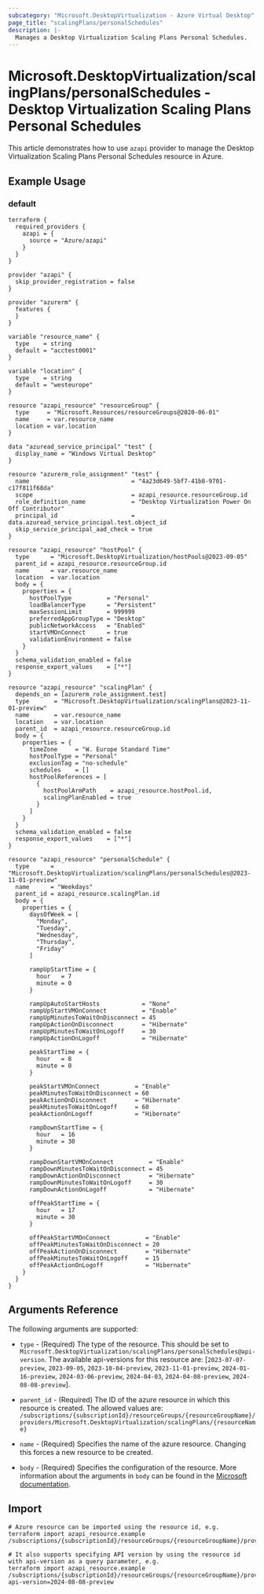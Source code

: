 ```yaml
---
subcategory: "Microsoft.DesktopVirtualization - Azure Virtual Desktop"
page_title: "scalingPlans/personalSchedules"
description: |-
  Manages a Desktop Virtualization Scaling Plans Personal Schedules.
---
```


# Microsoft.DesktopVirtualization/scalingPlans/personalSchedules - Desktop Virtualization Scaling Plans Personal Schedules

This article demonstrates how to use `azapi` provider to manage the Desktop Virtualization Scaling Plans Personal Schedules resource in Azure.

## Example Usage

### default

```hcl
terraform {
  required_providers {
    azapi = {
      source = "Azure/azapi"
    }
  }
}

provider "azapi" {
  skip_provider_registration = false
}

provider "azurerm" {
  features {
  }
}

variable "resource_name" {
  type    = string
  default = "acctest0001"
}

variable "location" {
  type    = string
  default = "westeurope"
}

resource "azapi_resource" "resourceGroup" {
  type     = "Microsoft.Resources/resourceGroups@2020-06-01"
  name     = var.resource_name
  location = var.location
}

data "azuread_service_principal" "test" {
  display_name = "Windows Virtual Desktop"
}

resource "azurerm_role_assignment" "test" {
  name                             = "4a23d649-5bf7-41b8-9701-c17f811f68da"
  scope                            = azapi_resource.resourceGroup.id
  role_definition_name             = "Desktop Virtualization Power On Off Contributor"
  principal_id                     = data.azuread_service_principal.test.object_id
  skip_service_principal_aad_check = true
}

resource "azapi_resource" "hostPool" {
  type      = "Microsoft.DesktopVirtualization/hostPools@2023-09-05"
  parent_id = azapi_resource.resourceGroup.id
  name      = var.resource_name
  location  = var.location
  body = {
    properties = {
      hostPoolType          = "Personal"
      loadBalancerType      = "Persistent"
      maxSessionLimit       = 999999
      preferredAppGroupType = "Desktop"
      publicNetworkAccess   = "Enabled"
      startVMOnConnect      = true
      validationEnvironment = false
    }
  }
  schema_validation_enabled = false
  response_export_values    = ["*"]
}

resource "azapi_resource" "scalingPlan" {
  depends_on = [azurerm_role_assignment.test]
  type       = "Microsoft.DesktopVirtualization/scalingPlans@2023-11-01-preview"
  name       = var.resource_name
  location   = var.location
  parent_id  = azapi_resource.resourceGroup.id
  body = {
    properties = {
      timeZone     = "W. Europe Standard Time"
      hostPoolType = "Personal"
      exclusionTag = "no-schedule"
      schedules    = []
      hostPoolReferences = [
        {
          hostPoolArmPath    = azapi_resource.hostPool.id,
          scalingPlanEnabled = true
        }
      ]
    }
  }
  schema_validation_enabled = false
  response_export_values    = ["*"]
}

resource "azapi_resource" "personalSchedule" {
  type      = "Microsoft.DesktopVirtualization/scalingPlans/personalSchedules@2023-11-01-preview"
  name      = "Weekdays"
  parent_id = azapi_resource.scalingPlan.id
  body = {
    properties = {
      daysOfWeek = [
        "Monday",
        "Tuesday",
        "Wednesday",
        "Thursday",
        "Friday"
      ]

      rampUpStartTime = {
        hour   = 7
        minute = 0
      }

      rampUpAutoStartHosts            = "None"
      rampUpStartVMOnConnect          = "Enable"
      rampUpMinutesToWaitOnDisconnect = 45
      rampUpActionOnDisconnect        = "Hibernate"
      rampUpMinutesToWaitOnLogoff     = 30
      rampUpActionOnLogoff            = "Hibernate"

      peakStartTime = {
        hour   = 8
        minute = 0
      }

      peakStartVMOnConnect          = "Enable"
      peakMinutesToWaitOnDisconnect = 60
      peakActionOnDisconnect        = "Hibernate"
      peakMinutesToWaitOnLogoff     = 60
      peakActionOnLogoff            = "Hibernate"

      rampDownStartTime = {
        hour   = 16
        minute = 30
      }

      rampDownStartVMOnConnect          = "Enable"
      rampDownMinutesToWaitOnDisconnect = 45
      rampDownActionOnDisconnect        = "Hibernate"
      rampDownMinutesToWaitOnLogoff     = 30
      rampDownActionOnLogoff            = "Hibernate"

      offPeakStartTime = {
        hour   = 17
        minute = 30
      }

      offPeakStartVMOnConnect          = "Enable"
      offPeakMinutesToWaitOnDisconnect = 20
      offPeakActionOnDisconnect        = "Hibernate"
      offPeakMinutesToWaitOnLogoff     = 15
      offPeakActionOnLogoff            = "Hibernate"
    }
  }
}

```



## Arguments Reference

The following arguments are supported:

* `type` - (Required) The type of the resource. This should be set to `Microsoft.DesktopVirtualization/scalingPlans/personalSchedules@api-version`. The available api-versions for this resource are: [`2023-07-07-preview`, `2023-09-05`, `2023-10-04-preview`, `2023-11-01-preview`, `2024-01-16-preview`, `2024-03-06-preview`, `2024-04-03`, `2024-04-08-preview`, `2024-08-08-preview`].

* `parent_id` - (Required) The ID of the azure resource in which this resource is created. The allowed values are:  
  `/subscriptions/{subscriptionId}/resourceGroups/{resourceGroupName}/providers/Microsoft.DesktopVirtualization/scalingPlans/{resourceName}`

* `name` - (Required) Specifies the name of the azure resource. Changing this forces a new resource to be created.

* `body` - (Required) Specifies the configuration of the resource. More information about the arguments in `body` can be found in the [Microsoft documentation](https://learn.microsoft.com/en-us/azure/templates/Microsoft.DesktopVirtualization/scalingPlans/personalSchedules?pivots=deployment-language-terraform).

## Import

 ```shell
 # Azure resource can be imported using the resource id, e.g.
 terraform import azapi_resource.example /subscriptions/{subscriptionId}/resourceGroups/{resourceGroupName}/providers/Microsoft.DesktopVirtualization/scalingPlans/{resourceName}/personalSchedules/{resourceName}
 
 # It also supports specifying API version by using the resource id with api-version as a query parameter, e.g.
 terraform import azapi_resource.example /subscriptions/{subscriptionId}/resourceGroups/{resourceGroupName}/providers/Microsoft.DesktopVirtualization/scalingPlans/{resourceName}/personalSchedules/{resourceName}?api-version=2024-08-08-preview
 ```
